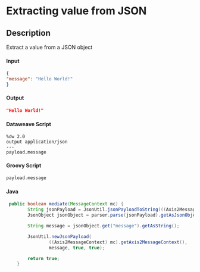 # Extracting value from JSON

## Description

Extract a value from a JSON object

#### Input
``` json
{
"message": "Hello World!"
}
```
#### Output

``` json
"Hello World!"
```

#### Dataweave Script

```
%dw 2.0
output application/json
---
payload.message
```

#### Groovy Script

``` groovy
payload.message
```

#### Java 
```java
 public boolean mediate(MessageContext mc) {
        String jsonPayload = JsonUtil.jsonPayloadToString(((Axis2MessageContext) mc).getAxis2MessageContext());
        JsonObject jsonObject = parser.parse(jsonPayload).getAsJsonObject();

        String message = jsonObject.get("message").getAsString();

        JsonUtil.newJsonPayload(
                ((Axis2MessageContext) mc).getAxis2MessageContext(),
                message, true, true);

        return true;
    }
```